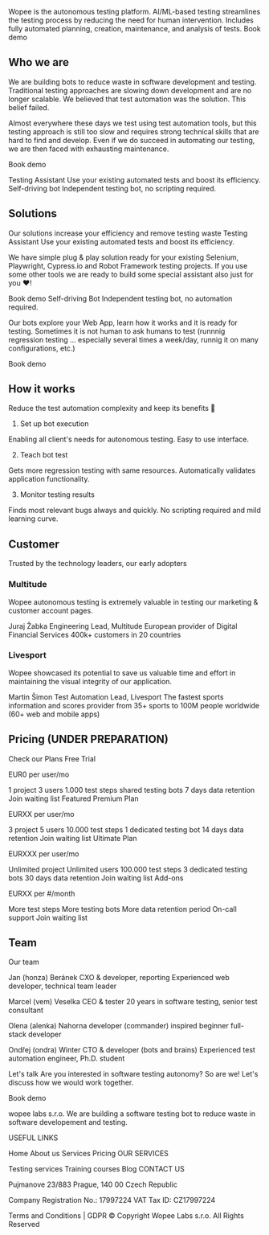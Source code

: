 Wopee is the autonomous testing platform.
AI/ML-based testing streamlines the testing process by reducing the need for human intervention. Includes fully automated planning, creation, maintenance, and analysis of tests.
Book demo
 
## Who we are

We are building bots to reduce waste in software development and testing.
Traditional testing approaches are slowing down development and are no longer scalable. We believed that test automation was the solution. This belief failed.

Almost everywhere these days we test using test automation tools, but this testing approach is still too slow and requires strong technical skills that are hard to find and develop. Even if we do succeed in automating our testing, we are then faced with exhausting maintenance.

Book demo
 
Testing Assistant
Use your existing automated tests and boost its efficiency.
Self-driving bot
Independent testing bot, no scripting required.

## Solutions
Our solutions increase your efficiency and remove testing waste
Testing Assistant
Use your existing automated tests and boost its efficiency.

We have simple plug & play solution ready for your existing Selenium, Playwright, Cypress.io and Robot Framework testing projects. If you use some other tools we are ready to build some special assistant also just for you ❤️!

Book demo
Self-driving Bot
Independent testing bot, no automation required.

Our bots explore your Web App, learn how it works and it is ready for testing. Sometimes it is not human to ask humans to test (runnnig regression testing ... especially several times a week/day, runnig it on many configurations, etc.)

Book demo

## How it works
Reduce the test automation complexity and keep its benefits 💪

1. Set up bot execution

Enabling all client's needs for autonomous testing. Easy to use interface.


2. Teach bot test

Gets more regression testing with same resources. Automatically validates application functionality.


3. Monitor testing results

Finds most relevant bugs always and quickly. No scripting required and mild learning curve.

## Customer
Trusted by the technology leaders, our early adopters

### Multitude

Wopee autonomous testing is extremely valuable in testing our marketing & customer account pages.

Juraj Žabka Engineering Lead, Multitude European provider of Digital Financial Services 400k+ customers in 20 countries


### Livesport

Wopee showcased its potential to save us valuable time and effort in maintaining the visual integrity of our application.

Martin Šimon Test Automation Lead, Livesport The fastest sports information and scores provider from 35+ sports to 100M people worldwide (60+ web and mobile apps)

## Pricing (UNDER PREPARATION)
Check our Plans
Free Trial

EUR0
per user/mo

1 project
3 users
1.000 test steps
shared testing bots
7 days data retention
Join waiting list
Featured
Premium Plan

EURXX 
per user/mo

3 project
5 users
10.000 test steps
1 dedicated testing bot
14 days data retention
Join waiting list
Ultimate Plan

EURXXX
per user/mo

Unlimited project
Unlimited users
100.000 test steps
3 dedicated testing bots
30 days data retention
Join waiting list
Add-ons

EURXX
per #/month

More test steps
More testing bots
More data retention period
On-call support
Join waiting list

## Team
Our team

Jan (honza) Beránek
CXO & developer, reporting
Experienced web developer, technical team leader


Marcel (vem) Veselka
CEO & tester
20 years in software testing, senior test consultant


Olena (alenka) Nahorna
developer (commander)
inspired beginner full-stack developer


Ondřej (ondra) Winter
CTO & developer (bots and brains)
Experienced test automation engineer, Ph.D. student

Let's talk
Are you interested in software testing autonomy? So are we! Let's discuss how we would work together.

Book demo 

wopee labs s.r.o.
We are building a software testing bot to reduce waste in software developement and testing.
    
USEFUL LINKS

Home
About us
Services
Pricing
OUR SERVICES

Testing services
Training courses
Blog
CONTACT US

Pujmanove 23/883
Prague, 140 00
Czech Republic 

Company Registration No.: 17997224 
VAT Tax ID: CZ17997224

Terms and Conditions | GDPR
© Copyright Wopee Labs s.r.o. All Rights Reserved
